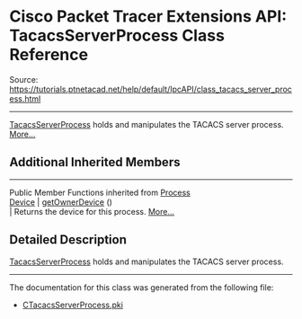 # Cisco Packet Tracer Extensions API: TacacsServerProcess Class Reference

Source: https://tutorials.ptnetacad.net/help/default/IpcAPI/class_tacacs_server_process.html

---

[TacacsServerProcess](class_tacacs_server_process.html "TacacsServerProcess holds and manipulates the TACACS server process.") holds and manipulates the TACACS server process. [More...](class_tacacs_server_process.html#details)

##  Additional Inherited Members  
  
---  
Public Member Functions inherited from [Process](class_process.html)  
[Device](class_device.html) | [getOwnerDevice](class_process.html#a9cc34f553b0325e0f4074301fd36b77b) ()  
| Returns the device for this process. [More...](class_process.html#a9cc34f553b0325e0f4074301fd36b77b)  
  
  
## Detailed Description

[TacacsServerProcess](class_tacacs_server_process.html "TacacsServerProcess holds and manipulates the TACACS server process.") holds and manipulates the TACACS server process. 

* * *

The documentation for this class was generated from the following file:

  * [CTacacsServerProcess.pki](_c_tacacs_server_process_8pki.html)


